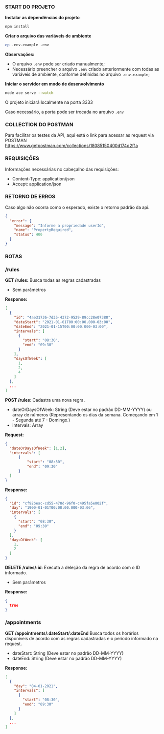### START DO PROJETO 

**Instalar as dependências do projeto**
```sh 
npm install
```

**Criar o arquivo das variáveis de ambiente**
```sh
cp .env.example .env
```

**Observações:**
- O arquivo `.env` pode ser criado manualmente;
- Necessário preencher o arquivo `.env` criado anteriormente com todas as variáveis de ambiente, conforme definidas no arquivo `.env.example`;

**Iniciar o servidor em modo de desenvolvimento**
```sh 
node ace serve --watch
```

O projeto iniciará localmente na porta 3333

Caso necessário, a porta pode ser trocada no arquivo `.env`

### COLLECTION DO POSTMAN

Para facilitar os testes da API, aqui está o link para acessar as request via POSTMAN https://www.getpostman.com/collections/18085150400d174d2f1a

### REQUISIÇÕES

Informações necessárias no cabeçalho das requisições:
* Content-Type: application/json
* Accept: application/json


### RETORNO DE ERROS

Caso algo não ocorra como o esperado, existe o retorno padrão da api.

```json
{
  "error": {
    "message": "Informe a propriedade userId",
    "name": "PropertyRequired",
    "status": 400
  }
}
```

### ROTAS

### /rules

**GET /rules:** Busca todas as regras cadastradas

* Sem parâmetros

**Response:**
```json
[
  {
    "id": "4ae31736-7d35-4372-9529-89cc28e07380",
    "dateStart": "2021-01-01T00:00:00.000-03:00",
    "dateEnd": "2021-01-15T00:00:00.000-03:00",
    "intervals": [
      {
        "start": "08:30",
        "end": "09:30"
      }
    ],
    "daysOfWeek": [
      1,
      2,
      4
    ]
  },
  ...
]
```

**POST /rules**: Cadastra uma nova regra.

* dateOrDaysOfWeek: String (Deve estar no padrão DD-MM-YYYY) ou array de números (Representando os dias da semana. Começando em 1 - Segunda até 7 - Domingo.)
* intervals: Array

**Request:**
```json
{
  "dateOrDaysOfWeek": [1,2],
  "intervals": [
	  {
		  "start": "08:30", 
		  "end": "09:30"
	  }
  ]
}
```

**Response:**
```json
{
  "id": "cf92beac-cd55-478d-96f0-c495fa5e002f",
  "day": "1900-01-01T00:00:00.000-03:06",
  "intervals": [
    {
      "start": "08:30",
      "end": "09:30"
    }
  ],
  "daysOfWeek": [
    1,
    2
  ]
}
```

**DELETE /rules/:id**: Executa a deleção da regra de acordo com o ID informado.

* Sem parâmetros

**Response:**
```json
{
  true
}
```

### /appointments

**GET /appointments/:dateStart/:dateEnd** Busca todos os horários disponíveis de acordo com as regras cadastradas e o período informado na request.

* dateStart: String (Deve estar no padrão DD-MM-YYYY)
* dateEnd: String (Deve estar no padrão DD-MM-YYYY)

**Response:**
```json
[
  {
    "day": "04-01-2021",
    "intervals": [
      {
        "start": "08:30",
        "end": "09:30"
      }
    ]
  },
  ...
]
```